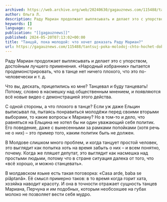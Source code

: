 ```yaml
---
archived: https://web.archive.org/web/20240630/gagauznews.com/115488/tantsuj-poka-molodoj-chto-hochet-dokazat-radu-marian.html
author: Ольга Л.
description: Раду Мариан продолжает выплясывать и делает это с упорством, достойным лучшего применения. «Народный избранник» пытается продемонстрировать, что в танце нет ничего плохого, что это по-человечески и т. д. Что вы, дескать, прицепились ко мне? Танцевал и буду танцевать! Потому, словно в насмешку над общественным мнением, и появляются всё новые видео с демонстрацией этого действа. С одной стороны, а что плохого в танце? Если уж даже Ельцин выписывал па, пытаясь понравиться молодёжи перед своими вторыми выборами, то какие вопросы к Мариану? Но в том-то и дело, что равняться на Ельцина не хотел бы ни один уважающий себя политик. Его поведение, даже […]
keywords: []
language: ru
publication: "[[gagauznews]]"
published: 2024-05-20T07:13:02+00:00
title: "Танцуй, пока молодой: что хочет доказать Раду Мариан?"
url: https://gagauznews.com/115488/tantsuj-poka-molodoj-chto-hochet-dokazat-radu-marian.html
---
```


Раду Мариан продолжает выплясывать и делает это с упорством, достойным лучшего применения. «Народный избранник» пытается продемонстрировать, что в танце нет ничего плохого, что это по-человечески и т. д.

Что вы, дескать, прицепились ко мне? Танцевал и буду танцевать! Потому, словно в насмешку над общественным мнением, и появляются всё новые видео с демонстрацией этого действа.

С одной стороны, а что плохого в танце? Если уж даже Ельцин выписывал па, пытаясь понравиться молодёжи перед своими вторыми выборами, то какие вопросы к Мариану? Но в том-то и дело, что равняться на Ельцина не хотел бы ни один уважающий себя политик. Его поведение, даже с вынесенными за рамками попойками (хотя речь не о них) – это пример того, каким политик быть не должен.

В Молдове слишком много проблем, и когда танцует простой человек, это выглядит как попытка хоть на время забыть о них – и всем понятно, почему. Когда же пляшет депутат, это выглядит как насмешка над простыми людьми, потому что в стране ситуация далека от того, что «всё хорошо, и можно станцевать».

В молдавском языке есть такая поговорка: «Сasa arde, baba se piăptană». Её смысл примерно таков: в то время когда горит хата, хозяйка наводит красоту. И она в точности отражает сущность танцев Мариана, Перчуна и им подобных, которым необсохшее на губах молоко не позволяет вести себя мудро.